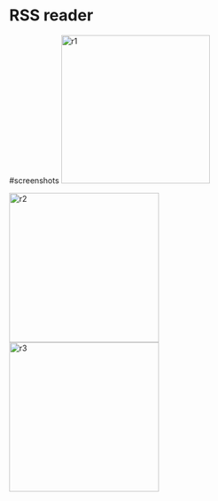 # RSS reader
#screenshots 
<img width="268" alt="r1" src="https://user-images.githubusercontent.com/43494373/52179934-a70c2e00-27e8-11e9-836d-e98af4ac4a93.png">

<img width="270" alt="r2" src="https://user-images.githubusercontent.com/43494373/52179943-cc00a100-27e8-11e9-858a-e6eb25950415.png">

<img width="270" alt="r3" src="https://user-images.githubusercontent.com/43494373/52179964-ed618d00-27e8-11e9-9f24-7efa4e21d879.png">
